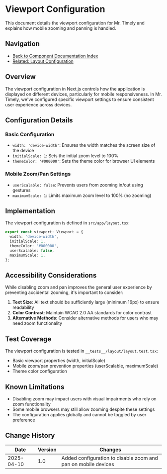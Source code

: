 # Viewport Configuration

This document details the viewport configuration for Mr. Timely and explains how mobile zooming and panning is handled.

## Navigation
- [Back to Component Documentation Index](../components/README.md)
- [Related: Layout Configuration](../README.md#layout-components)

## Overview
The viewport configuration in Next.js controls how the application is displayed on different devices, particularly for mobile responsiveness. In Mr. Timely, we've configured specific viewport settings to ensure consistent user experience across devices.

## Configuration Details

### Basic Configuration
- `width: 'device-width'`: Ensures the width matches the screen size of the device
- `initialScale: 1`: Sets the initial zoom level to 100%
- `themeColor: '#000000'`: Sets the theme color for browser UI elements

### Mobile Zoom/Pan Settings
- `userScalable: false`: Prevents users from zooming in/out using gestures
- `maximumScale: 1`: Limits maximum zoom level to 100% (no zooming)

## Implementation

The viewport configuration is defined in `src/app/layout.tsx`:

```typescript
export const viewport: Viewport = {
  width: 'device-width',
  initialScale: 1,
  themeColor: '#000000',
  userScalable: false,
  maximumScale: 1,
};
```

## Accessibility Considerations

While disabling zoom and pan improves the general user experience by preventing accidental zooming, it's important to consider:

1. **Text Size**: All text should be sufficiently large (minimum 16px) to ensure readability
2. **Color Contrast**: Maintain WCAG 2.0 AA standards for color contrast
3. **Alternative Methods**: Consider alternative methods for users who may need zoom functionality

## Test Coverage

The viewport configuration is tested in `__tests__/layout/layout.test.tsx`:

- Basic viewport properties (width, initialScale)
- Mobile zoom/pan prevention properties (userScalable, maximumScale)
- Theme color configuration

## Known Limitations

- Disabling zoom may impact users with visual impairments who rely on zoom functionality
- Some mobile browsers may still allow zooming despite these settings
- The configuration applies globally and cannot be toggled by user preference

## Change History

| Date | Version | Changes |
|------|---------|---------|
| 2025-04-10 | 1.0 | Added configuration to disable zoom and pan on mobile devices |
